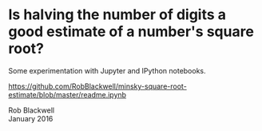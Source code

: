 # Is halving the number of digits a good estimate of a number's square root?

Some experimentation with Jupyter and IPython notebooks.

https://github.com/RobBlackwell/minsky-square-root-estimate/blob/master/readme.ipynb


Rob Blackwell    
January 2016 
